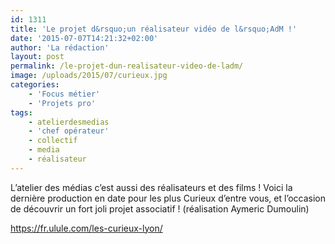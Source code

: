```yaml
---
id: 1311
title: 'Le projet d&rsquo;un réalisateur vidéo de l&rsquo;AdM !'
date: '2015-07-07T14:21:32+02:00'
author: 'La rédaction'
layout: post
permalink: /le-projet-dun-realisateur-video-de-ladm/
image: /uploads/2015/07/curieux.jpg
categories:
    - 'Focus métier'
    - 'Projets pro'
tags:
    - atelierdesmedias
    - 'chef opérateur'
    - collectif
    - media
    - réalisateur
---
```


L’atelier des médias c’est aussi des réalisateurs et des films !
Voici la dernière production en date pour les plus Curieux d’entre vous, et l’occasion de découvrir un fort joli projet associatif !
(réalisation Aymeric Dumoulin)

<https://fr.ulule.com/les-curieux-lyon/>
